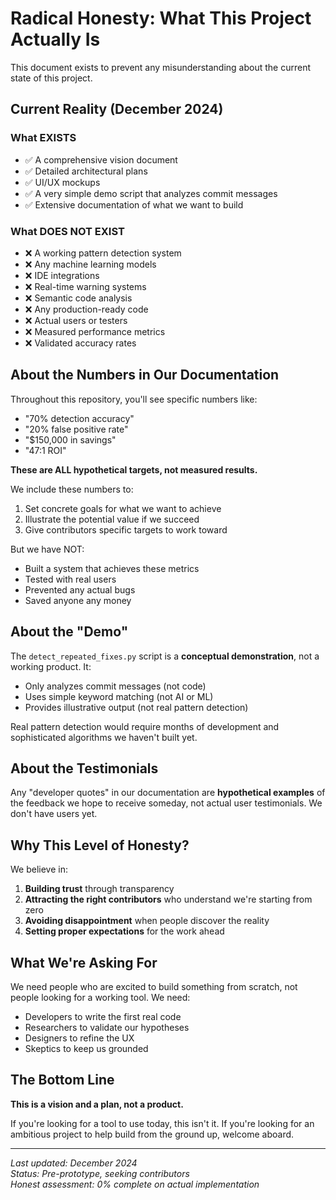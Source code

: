# Radical Honesty: What This Project Actually Is

This document exists to prevent any misunderstanding about the current state of this project.

## Current Reality (December 2024)

### What EXISTS
- ✅ A comprehensive vision document
- ✅ Detailed architectural plans
- ✅ UI/UX mockups
- ✅ A very simple demo script that analyzes commit messages
- ✅ Extensive documentation of what we want to build

### What DOES NOT EXIST
- ❌ A working pattern detection system
- ❌ Any machine learning models
- ❌ IDE integrations
- ❌ Real-time warning systems
- ❌ Semantic code analysis
- ❌ Any production-ready code
- ❌ Actual users or testers
- ❌ Measured performance metrics
- ❌ Validated accuracy rates

## About the Numbers in Our Documentation

Throughout this repository, you'll see specific numbers like:
- "70% detection accuracy"
- "20% false positive rate"
- "$150,000 in savings"
- "47:1 ROI"

**These are ALL hypothetical targets, not measured results.**

We include these numbers to:
1. Set concrete goals for what we want to achieve
2. Illustrate the potential value if we succeed
3. Give contributors specific targets to work toward

But we have NOT:
- Built a system that achieves these metrics
- Tested with real users
- Prevented any actual bugs
- Saved anyone any money

## About the "Demo"

The `detect_repeated_fixes.py` script is a **conceptual demonstration**, not a working product. It:
- Only analyzes commit messages (not code)
- Uses simple keyword matching (not AI or ML)
- Provides illustrative output (not real pattern detection)

Real pattern detection would require months of development and sophisticated algorithms we haven't built yet.

## About the Testimonials

Any "developer quotes" in our documentation are **hypothetical examples** of the feedback we hope to receive someday, not actual user testimonials. We don't have users yet.

## Why This Level of Honesty?

We believe in:
1. **Building trust** through transparency
2. **Attracting the right contributors** who understand we're starting from zero
3. **Avoiding disappointment** when people discover the reality
4. **Setting proper expectations** for the work ahead

## What We're Asking For

We need people who are excited to build something from scratch, not people looking for a working tool. We need:
- Developers to write the first real code
- Researchers to validate our hypotheses
- Designers to refine the UX
- Skeptics to keep us grounded

## The Bottom Line

**This is a vision and a plan, not a product.**

If you're looking for a tool to use today, this isn't it. If you're looking for an ambitious project to help build from the ground up, welcome aboard.

---

*Last updated: December 2024*  
*Status: Pre-prototype, seeking contributors*  
*Honest assessment: 0% complete on actual implementation*